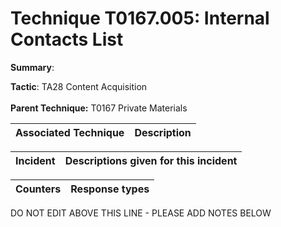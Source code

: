 # Technique T0167.005: Internal Contacts List

**Summary**: 

**Tactic**: TA28 Content Acquisition <br><br>**Parent Technique:** T0167 Private Materials


| Associated Technique | Description |
| --------- | ------------------------- |



| Incident | Descriptions given for this incident |
| -------- | -------------------- |



| Counters | Response types |
| -------- | -------------- |


DO NOT EDIT ABOVE THIS LINE - PLEASE ADD NOTES BELOW